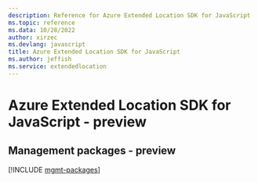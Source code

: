 ```yaml
---
description: Reference for Azure Extended Location SDK for JavaScript
ms.topic: reference
ms.data: 10/28/2022
author: xirzec
ms.devlang: javascript
title: Azure Extended Location SDK for JavaScript
ms.author: jeffish
ms.service: extendedlocation
---
```

# Azure Extended Location SDK for JavaScript - preview

## Management packages - preview
[!INCLUDE [mgmt-packages](extended-location-mgmt-index.md)]